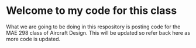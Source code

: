 # Welcome to my code for this class

What we are going to be doing in this respository is posting code for the MAE 298 class of Aircraft Design.
This will be updated so refer back here as more code is updated.
